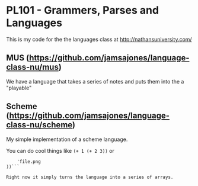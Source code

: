 PL101 - Grammers, Parses and Languages
=========
This is my code for the the languages class at http://nathansuniversity.com/

MUS (https://github.com/jamsajones/language-class-nu/mus)
----------
We have a language that takes a series of notes and puts them into the a "playable"

Scheme (https://github.com/jamsajones/language-class-nu/scheme)
----------
My simple implementation of a scheme language.

You can do cool things like
```(+ 1 (+ 2 3))```
or
```(read (
	'file.png
))```

Right now it simply turns the language into a series of arrays.

